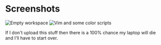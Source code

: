 # Screenshots
![Empty workspace](http://imgur.com/T90m5XW.png)
![Vim and some color scripts](http://i.imgur.com/c95vIJj.png)

If I don't upload this stuff then there is a 100% chance my laptop will die and I'll have to start over.
